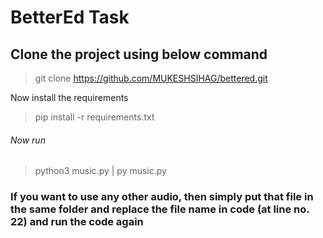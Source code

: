 # BetterEd Task
## Clone the project using below command
> git clone https://github.com/MUKESHSIHAG/bettered.git

Now install the requirements 

> pip install -r requirements.txt

<h6>Now run</h6>

> python3 music.py | py music.py

 <h3> If you want to use any other audio, then simply put that file in the same folder and replace the file name in code (at line no. 22) and run the code again</h3>
